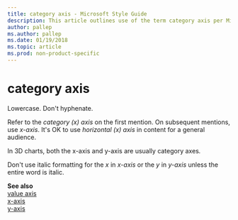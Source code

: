 ```yaml
---
title: category axis - Microsoft Style Guide
description: This article outlines use of the term category axis per Microsoft style guidelines.
author: pallep
ms.author: pallep
ms.date: 01/19/2018
ms.topic: article
ms.prod: non-product-specific
---
```


# category axis

Lowercase. Don't hyphenate.

Refer to the *category (x) axis* on the first mention. On subsequent mentions, use *x-axis*. It's OK to use *horizontal (x) axis* in content for a general audience.

In 3D charts, both the x-axis and y-axis are usually category axes<em>.</em> 

Don't use italic formatting for the *x* in *x-axis* or the *y* in *y-axis* unless the entire word is italic.

**See also**  
 [
value axis](~/a-z-word-list-term-collections/v/value-axis.md)  
[x-axis](~/a-z-word-list-term-collections/x/x-axis.md)  
[y-axis](~/a-z-word-list-term-collections/y/y-axis.md)
